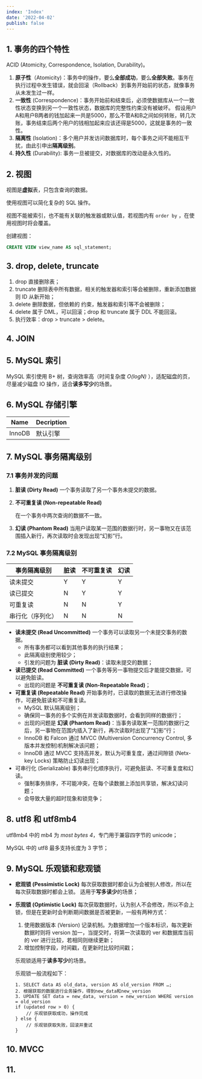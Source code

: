 ```yaml
---
index: 'Index'
date: '2022-04-02'
publish: false
---
```


## 1. 事务的四个特性

ACID (Atomicity, Correspondence, Isolation, Durability)。

1. **原子性**（Atomicity)：事务中的操作，要么**全部成功**，要么**全部失败**。事务在执行过程中发生错误，就会回滚（Rollback）到事务开始前的状态，就像事务从未发生过一样。
2. **一致性** (Correspondence)：事务开始前和结束后，必须使数据库从一个一致性状态变换到另一个一致性状态，数据库的完整性约束没有被破坏。
   假设用户A和用户B两者的钱加起来一共是5000，那么不管A和B之间如何转账，转几次账，事务结束后两个用户的钱相加起来应该还得是5000，这就是事务的一致性。
3. **隔离性** (Isolation)：多个用户并发访问数据库时，每个事务之间不能相互干扰，由此引申出**隔离级别**。
4. **持久性** (Durability):  事务一旦被提交，对数据库的改动是永久性的。

## 2. 视图

视图是**虚拟**表，只包含查询的数据。

使用视图可以简化复杂的 SQL 操作。

视图不能被索引，也不能有关联的触发器或默认值，若视图内有 `order by` ，在使用视图时将会覆盖。

创建视图：

```sql
CREATE VIEW view_name AS sql_statement;
```

## 3. drop, delete, truncate

1. drop 直接删除表；
2. truncate 删除表中所有数据，相关的触发器和索引等会被删除，重新添加数据则 ID 从新开始；
3. delete 删除数据，但依赖的 约束，触发器和索引等不会被删除；
4. delete 属于 DML，可以回滚；drop 和 truncate 属于 DDL 不能回滚。
5. 执行效率：drop > truncate > delete。

## 4. JOIN



## 5. MySQL 索引

MySQL 索引使用 B+ 树，查询效率高（时间复杂度 *O(logN)* ），适配磁盘的页，尽量减少磁盘 IO 操作，适合**读多写少**的场景。

## 6. MySQL 存储引擎

| Name   | Decription |
| ------ | ---------- |
| InnoDB | 默认引擎   |

## 7. MySQL 事务隔离级别

### 7.1 事务并发的问题

1. **脏读 (Dirty Read)**
   一个事务读取了另一个事务未提交的数据。

2. **不可重复读 (Non-repeatable Read)**

   在一个事务中两次查询的数据不一致。

3. **幻读 (Phantom Read)**
   当用户读取某一范围的数据行时，另一事物又在该范围插入新行，再次读取时会发现出现“幻影”行。

### 7.2 MySQL 事务隔离级别

| 事务隔离级别     | 脏读 | 不可重复读 | 幻读 |
| ---------------- | ---- | ---------- | ---- |
| 读未提交         | Y    | Y          | Y    |
| 读已提交         | N    | Y          | Y    |
| 可重复读         | N    | N          | Y    |
| 串行化（序列化） | N    | N          | N    |

- **读未提交 (Read Uncommitted)**
  一个事务可以读取另一个未提交事务的数据。
  - 所有事务都可以看到其他事务的执行结果；
  - 此隔离级别使用较少；
  - 引发的问题为 **脏读 (Dirty Read)**：读取未提交的数据；
- **读已提交 (Read Committed)**
  一个事务等另一事物提交后才能提交数据，可以避免脏读。
  - 出现的问题是 **不可重复读 (Non-Repeatable Read)**；
- **可重复读 (Repeatable Read)**
  开始事务时，已读取的数据无法进行修改操作，可避免脏读和不可重复读。
  - MySQL 默认隔离级别；
  - 确保同一事务的多个实例在并发读取数据时，会看到同样的数据行；
  - 出现的问题是 **幻读 (Phantom Read)**：当事务读取某一范围的数据行之后，另一事物在范围内插入了新行，再次读取时出现了“幻影”行；
  - InnoDB 和 Falcon 通过 MVCC (Multiversion Concurrency Control, 多版本并发控制)机制解决该问题；
  - InnoDB 通过 MVCC 支持高并发，默认为可重复度，通过间隙锁 (Netx-key Locks) 策略防止幻读出现；
- 可串行化 (Serializable)
  事务串行化顺序执行，可避免脏读、不可重复度和幻读。
  - 强制事务排序，不可能冲突，在每个读数据上添加共享锁，解决幻读问题；
  - 会导致大量的超时现象和锁竞争；

## 8. utf8 和 utf8mb4

utf8mb4 中的 mb4 为 *most bytes 4*，专门用于兼容四字节的 unicode；

MySQL 中的 utf8 最多支持长度为 3 字节；

## 9. MySQL 乐观锁和悲观锁

- **悲观锁 (Pessimistic Lock)**
  每次获取数据时都会认为会被别人修改，所以在每次获取数据时都会上锁。
  适用于**写多读少**的场景；

- **乐观锁 (Optimistic Lock)**
  每次获取数据时，认为别人不会修改，所以不会上锁，但是在更新时会判断期间数据是否被更新，一般有两种方式：

  1. 使用数据版本 (Version) 记录机制。为数据增加一个版本标识，每次更新数据时则将 version 加一，当提交时，将第一次读取的 ver 和数据库当前的 ver 进行比较，若相同则继续更新；
  2. 增加控制字段，时间戳，在更新时比较时间戳；

   乐观锁适用于**读多写少**的场景。

  乐观锁一般流程如下：

  ```
  1. SELECT data AS old_data, version AS old_version FROM …;
  2. 根据获取的数据进行业务操作，得到new_data和new_version
  3. UPDATE SET data = new_data, version = new_version WHERE version = old_version
  if (updated row > 0) {
      // 乐观锁获取成功，操作完成
  } else {
      // 乐观锁获取失败，回滚并重试
  }
  ```

## 10. MVCC



## 11. 

